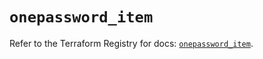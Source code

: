 # `onepassword_item`

Refer to the Terraform Registry for docs: [`onepassword_item`](https://registry.terraform.io/providers/1password/onepassword/2.2.0/docs/resources/item).
